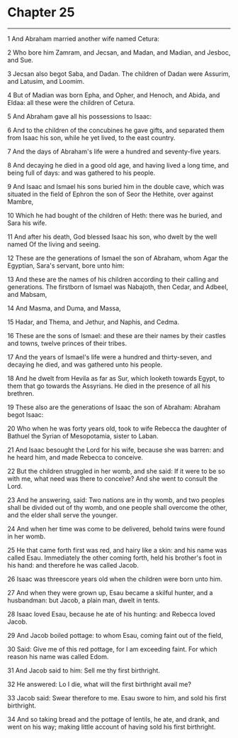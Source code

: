 # Chapter 25

***

1 And Abraham married another wife named Cetura:

2 Who bore him Zamram, and Jecsan, and Madan, and Madian, and Jesboc, and Sue.

3 Jecsan also begot Saba, and Dadan. The children of Dadan were Assurim, and Latusim, and Loomim.

4 But of Madian was born Epha, and Opher, and Henoch, and Abida, and Eldaa: all these were the children of Cetura.

5 And Abraham gave all his possessions to Isaac:

6 And to the children of the concubines he gave gifts, and separated them from Isaac his son, while he yet lived, to the east country.

7 And the days of Abraham's life were a hundred and seventy-five years.

8 And decaying he died in a good old age, and having lived a long time, and being full of days: and was gathered to his people.

9 And Isaac and Ismael his sons buried him in the double cave, which was situated in the field of Ephron the son of Seor the Hethite, over against Mambre,

10 Which he had bought of the children of Heth: there was he buried, and Sara his wife.

11 And after his death, God blessed Isaac his son, who dwelt by the well named Of the living and seeing.

12 These are the generations of Ismael the son of Abraham, whom Agar the Egyptian, Sara's servant, bore unto him:

13 And these are the names of his children according to their calling and generations. The firstborn of Ismael was Nabajoth, then Cedar, and Adbeel, and Mabsam,

14 And Masma, and Duma, and Massa,

15 Hadar, and Thema, and Jethur, and Naphis, and Cedma.

16 These are the sons of Ismael: and these are their names by their castles and towns, twelve princes of their tribes.

17 And the years of Ismael's life were a hundred and thirty-seven, and decaying he died, and was gathered unto his people.

18 And he dwelt from Hevila as far as Sur, which looketh towards Egypt, to them that go towards the Assyrians. He died in the presence of all his brethren.

19 These also are the generations of Isaac the son of Abraham: Abraham begot Isaac:

20 Who when he was forty years old, took to wife Rebecca the daughter of Bathuel the Syrian of Mesopotamia, sister to Laban.

21 And Isaac besought the Lord for his wife, because she was barren: and he heard him, and made Rebecca to conceive.

22 But the children struggled in her womb, and she said: If it were to be so with me, what need was there to conceive? And she went to consult the Lord.

23 And he answering, said: Two nations are in thy womb, and two peoples shall be divided out of thy womb, and one people shall overcome the other, and the elder shall serve the younger.

24 And when her time was come to be delivered, behold twins were found in her womb.

25 He that came forth first was red, and hairy like a skin: and his name was called Esau. Immediately the other coming forth, held his brother's foot in his hand: and therefore he was called Jacob.

26 Isaac was threescore years old when the children were born unto him.

27 And when they were grown up, Esau became a skilful hunter, and a husbandman: but Jacob, a plain man, dwelt in tents.

28 Isaac loved Esau, because he ate of his hunting: and Rebecca loved Jacob.

29 And Jacob boiled pottage: to whom Esau, coming faint out of the field,

30 Said: Give me of this red pottage, for I am exceeding faint. For which reason his name was called Edom.

31 And Jacob said to him: Sell me thy first birthright.

32 He answered: Lo I die, what will the first birthright avail me?

33 Jacob said: Swear therefore to me. Esau swore to him, and sold his first birthright.

34 And so taking bread and the pottage of lentils, he ate, and drank, and went on his way; making little account of having sold his first birthright.

